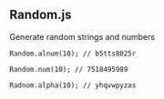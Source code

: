 ## Random.js

Generate random strings and numbers

	Random.alnum(10); // b5tts8025r
	
	Random.num(10); // 7518495989
	
	Radnom.alpha(10); // yhqvwpyzas
